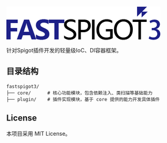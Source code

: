 ![image](https://github.com/HyrKG/fastspigot3/blob/master/logo.png)

针对Spigot插件开发的轻量级IoC、DI容器框架。

## 目录结构
```
fastspigot3/
├── core/      # 核心功能模块，包含依赖注入、类扫描等基础能力
├── plugin/    # 插件实现模块，基于 core 提供的能力开发具体插件
```

## License
本项目采用 MIT License。
